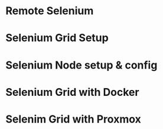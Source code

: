 # Remote Selenium 

# Selenium Grid Setup

# Selenium Node setup & config

# Selenium Grid with Docker 

# Selenim Grid with Proxmox
